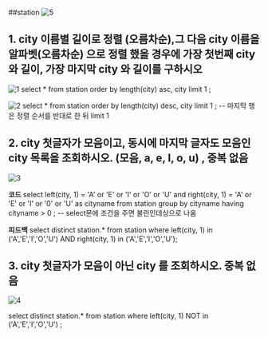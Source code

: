 
##station
![5](https://user-images.githubusercontent.com/59272674/90021637-803b8b80-dcec-11ea-9ac5-200e58a24cfe.JPG)

## 1. city 이름별 길이로 정렬 (오름차순),그 다음 city 이름을 알파벳(오름차순) 으로 정렬 했을 경우에 가장 첫번째 city 와 길이, 가장 마지막 city 와 길이를 구하시오
![1](https://user-images.githubusercontent.com/59272674/90021435-3a7ec300-dcec-11ea-8f85-f41b9a9c5a52.JPG)
select *
from station 
order by length(city) asc, city
limit 1 ;

![2](https://user-images.githubusercontent.com/59272674/90021558-65691700-dcec-11ea-9dc1-aa6b0c7eaea0.JPG)
select *
from station 
order by length(city) desc, city
limit 1 ;
-- 마지막 행은 정렬 순서를 반대로 한 뒤 limit 1




## 2. city 첫글자가 모음이고, 동시에 마지막 글자도 모음인 city 목록을 조회하시오. (모음, a, e, I, o, u) , 중복 없음
![3](https://user-images.githubusercontent.com/59272674/90021570-6bf78e80-dcec-11ea-867e-8d1c832128ef.JPG)


**코드**
select left(city, 1) = 'A' or 'E' or 'I' or 'O' or 'U' 
and right(city, 1) = 'A' or 'E' or 'I' or '0' or 'U' as cityname
from station
group by cityname
having cityname > 0 ;
-- select문에 조건을 주면 불린인데싱으로 나옴

**피드백**
select distinct station.*
from station
where left(city, 1) in  ('A','E','I','O','U') AND right(city, 1) in  ('A','E','I','O','U'); 

        
## 3. city 첫글자가 모음이 아닌 city 를 조회하시오. 중복 없음		
![4](https://user-images.githubusercontent.com/59272674/90021651-8598d600-dcec-11ea-838b-948a4c836821.JPG)

select distinct station.*
from station
where left(city, 1) NOT in  ('A','E','I','O','U') ;


